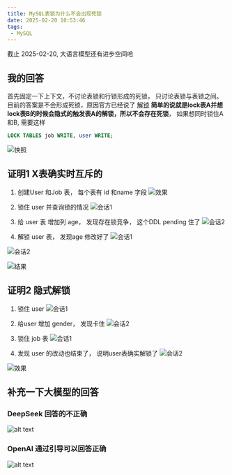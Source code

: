 ```yaml
---
title: MySQL表锁为什么不会出现死锁
date: 2025-02-20 10:53:46
tags:
 - MySQL
---
```



截止 2025-02-20, 大语言模型还有进步空间哈

## 我的回答

首先固定一下上下文，不讨论表锁和行锁形成的死锁， 只讨论表锁与表锁之间。
目前的答案是不会形成死锁，原因官方已经说了 [解锁](https://dev.mysql.com/doc/refman/8.4/en/lock-tables.html)
**简单的说就是lock表A并想lock表B的时候会隐式的触发表A的解锁，所以不会存在死锁**， 如果想同时锁住A和B, 需要这样
```sql
LOCK TABLES job WRITE, user WRITE;
```
![快照](/images/mysql3.png)


## 证明1 X表确实时互斥的
1. 创建User 和Job 表， 每个表有 id 和name 字段
![效果](/images/mysql4.png)

2. 锁住 user 并查询锁的情况
![会话1](/images/mysql5.png)

3. 给 user 表 增加列 age， 发现存在锁竞争， 这个DDL pending 住了
![会话2](/images/mysql6.png)

4. 解锁 user 表， 发现age 修改好了
![会话1](/images/mysql7.png)

![会话2](/images/mysql8.png)

![结果](/images/mysql9.png)

## 证明2 隐式解锁
1. 锁住 user
![会话1](/images/mysql10.png)

2. 给user 增加 gender， 发现卡住
![会话2](/images/mysql11.png)

3. 锁住 job 表
![会话1](/images/mysql12.png)

4. 发现 user 的改动也结束了， 说明user表确实解锁了
![会话2](/images/mysql13.png)

![效果](/images/mysql14.png)


## 补充一下大模型的回答


### DeepSeek 回答的不正确
![alt text](/images/mysql1.png)


### OpenAI 通过引导可以回答正确
![alt text](/images/mysql2.png)

